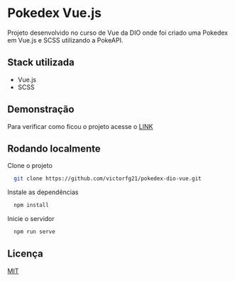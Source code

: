 # Pokedex Vue.js

Projeto desenvolvido no curso de Vue da DIO onde foi criado uma Pokedex em Vue.js e SCSS utilizando a PokeAPI.


## Stack utilizada

- Vue.js
- SCSS

## Demonstração

Para verificar como ficou o projeto acesse o [LINK]([https://github.com/matiassingers/awesome-readme](https://pokedex-nu-livid.vercel.app))


## Rodando localmente

Clone o projeto

```bash
  git clone https://github.com/victorfg21/pokedex-dio-vue.git
```

Instale as dependências

```bash
  npm install
```

Inicie o servidor

```bash
  npm run serve
```


## Licença

[MIT](https://choosealicense.com/licenses/mit/)

